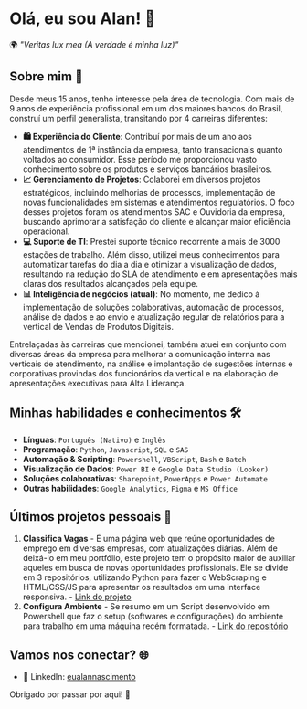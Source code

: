# Olá, eu sou Alan! 👋

🌍 _"Veritas lux mea (A verdade é minha luz)"_

## Sobre mim 🚀

Desde meus 15 anos, tenho interesse pela área de tecnologia. Com mais de 9 anos de experiência profissional em um dos maiores bancos do Brasil, construí um perfil generalista, transitando por 4 carreiras diferentes:
- **🛍️ Experiência do Cliente**: Contribuí por mais de um ano aos atendimentos de 1ª instância da empresa, tanto transacionais quanto voltados ao consumidor. Esse período me proporcionou vasto conhecimento sobre os produtos e serviços bancários brasileiros.
- **📈 Gerenciamento de Projetos**: Colaborei em diversos projetos estratégicos, incluindo melhorias de processos, implementação de novas funcionalidades em sistemas e atendimentos regulatórios. O foco desses projetos foram os atendimentos SAC e Ouvidoria da empresa, buscando aprimorar a satisfação do cliente e alcançar maior eficiência operacional.
- **💻 Suporte de TI**: Prestei suporte técnico recorrente a mais de 3000 estações de trabalho. Além disso, utilizei meus conhecimentos para automatizar tarefas do dia a dia e otimizar a visualização de dados, resultando na redução do SLA de atendimento e em apresentações mais claras dos resultados alcançados pela equipe.
- **📊 Inteligência de negócios (atual)**: No momento, me dedico à implementação de soluções colaborativas, automação de processos, análise de dados e ao envio e atualização regular de relatórios para a vertical de Vendas de Produtos Digitais.

Entrelaçadas às carreiras que mencionei, também atuei em conjunto com diversas áreas da empresa para melhorar a comunicação interna nas verticais de atendimento, na análise e implantação de sugestões internas e corporativas provindas dos funcionários da vertical e na elaboração de apresentações executivas para Alta Liderança.

## Minhas habilidades e conhecimentos 🛠️

- **Línguas**: `Português (Nativo)` e `Inglês`
- **Programação**: `Python`, `Javascript`, `SQL` e `SAS`
- **Automação & Scripting**: `Powershell`, `VBScript`, `Bash` e `Batch`
- **Visualização de Dados**: `Power BI` e `Google Data Studio (Looker)`
- **Soluções colaborativas**: `Sharepoint`, `PowerApps` e `Power Automate`
- **Outras habilidades**: `Google Analytics`, `Figma` e `MS Office`

## Últimos projetos pessoais 🎯

1. **Classifica Vagas** - É uma página web que reúne oportunidades de emprego em diversas empresas, com atualizações diárias. Além de deixá-lo em meu portfólio, este projeto tem o propósito maior de auxiliar aqueles em busca de novas oportunidades profissionais. Ele se divide em 3 repositórios, utilizando Python para fazer o WebScraping e HTML/CSS/JS para apresentar os resultados em uma interface responsiva. - [Link do projeto](https://classificavagas.com/)
2. **Configura Ambiente** - Se resumo em um Script desenvolvido em Powershell que faz o setup (softwares e configurações) do ambiente para trabalho em uma máquina recém formatada. - [Link do repositório](https://github.com/eualannascimento/script-configura-ambiente)


## Vamos nos conectar? 🌐

- 🏢 LinkedIn: [eualannascimento](https://www.linkedin.com/in/eualannascimento/)

Obrigado por passar por aqui! 🌟